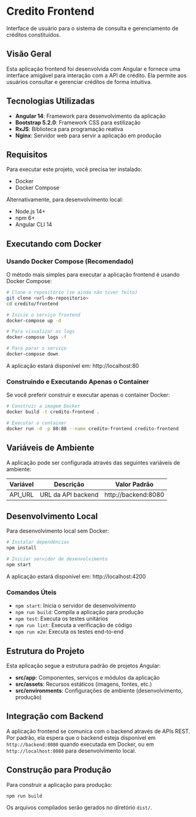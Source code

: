 # Credito Frontend

Interface de usuário para o sistema de consulta e gerenciamento de créditos constituídos.

## Visão Geral

Esta aplicação frontend foi desenvolvida com Angular e fornece uma interface amigável para interação com a API de crédito. Ela permite aos usuários consultar e gerenciar créditos de forma intuitiva.

## Tecnologias Utilizadas

- **Angular 14**: Framework para desenvolvimento da aplicação
- **Bootstrap 5.2.0**: Framework CSS para estilização
- **RxJS**: Biblioteca para programação reativa
- **Nginx**: Servidor web para servir a aplicação em produção

## Requisitos

Para executar este projeto, você precisa ter instalado:

- Docker
- Docker Compose

Alternativamente, para desenvolvimento local:
- Node.js 14+
- npm 6+
- Angular CLI 14

## Executando com Docker

### Usando Docker Compose (Recomendado)

O método mais simples para executar a aplicação frontend é usando Docker Compose:

```bash
# Clone o repositório (se ainda não tiver feito)
git clone <url-do-repositorio>
cd credito/frontend

# Inicie o serviço frontend
docker-compose up -d

# Para visualizar os logs
docker-compose logs -f

# Para parar o serviço
docker-compose down
```

A aplicação estará disponível em: http://localhost:80

### Construindo e Executando Apenas o Container

Se você preferir construir e executar apenas o container Docker:

```bash
# Construir a imagem Docker
docker build -t credito-frontend .

# Executar o container
docker run -d -p 80:80 --name credito-frontend credito-frontend
```

## Variáveis de Ambiente

A aplicação pode ser configurada através das seguintes variáveis de ambiente:

| Variável | Descrição | Valor Padrão |
|----------|-----------|--------------|
| API_URL | URL da API backend | http://backend:8080 |

## Desenvolvimento Local

Para desenvolvimento local sem Docker:

```bash
# Instalar dependências
npm install

# Iniciar servidor de desenvolvimento
npm start
```

A aplicação estará disponível em: http://localhost:4200

### Comandos Úteis

- `npm start`: Inicia o servidor de desenvolvimento
- `npm run build`: Compila a aplicação para produção
- `npm test`: Executa os testes unitários
- `npm run lint`: Executa a verificação de código
- `npm run e2e`: Executa os testes end-to-end

## Estrutura do Projeto

Esta aplicação segue a estrutura padrão de projetos Angular:

- **src/app**: Componentes, serviços e módulos da aplicação
- **src/assets**: Recursos estáticos (imagens, fontes, etc.)
- **src/environments**: Configurações de ambiente (desenvolvimento, produção)

## Integração com Backend

A aplicação frontend se comunica com o backend através de APIs REST. Por padrão, ela espera que o backend esteja disponível em `http://backend:8080` quando executada em Docker, ou em `http://localhost:8080` para desenvolvimento local.

## Construção para Produção

Para construir a aplicação para produção:

```bash
npm run build
```

Os arquivos compilados serão gerados no diretório `dist/`.